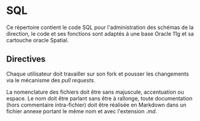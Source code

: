 # SQL

Ce répertoire contient le code SQL pour l'administration des schémas de la direction, le code et ses fonctions sont adaptés à une base Oracle 11g et sa cartouche oracle Spatial.

## Directives

Chaque utilisateur doit travailler sur son fork et pousser les changements via le mécanisme des *pull requests*.

La nomenclature des fichiers doit être sans majuscule, accentuation ou espace. Le nom doit être parlant sans être à rallonge, toute documentation (hors commentaire intra-fichier) doit être réalisée en Markdown dans un fichier annexe portant le même nom et avec l'extension *.md*.
